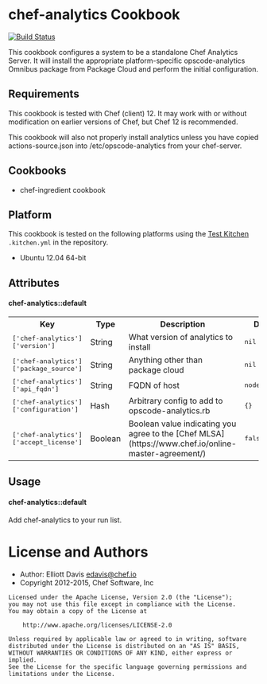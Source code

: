 chef-analytics Cookbook
=======================

[![Build Status](https://travis-ci.org/chef-cookbooks/chef-analytics.svg?branch=master)](https://travis-ci.org/chef-cookbooks/chef-analytics)

This cookbook configures a system to be a standalone Chef Analytics Server. It
will install the appropriate platform-specific opscode-analytics Omnibus
package from Package Cloud and perform the initial configuration.


Requirements
------------
This cookbook is tested with  Chef (client) 12. It may work with or
without modification on earlier versions of Chef, but Chef 12 is
recommended.

This cookbook will also not properly install analytics unless you have copied
actions-source.json into /etc/opscode-analytics from your chef-server.

## Cookbooks

* chef-ingredient cookbook

## Platform

This cookbook is tested on the following platforms using the
[Test Kitchen](http://kitchen.ci) `.kitchen.yml` in the repository.

- Ubuntu 12.04 64-bit

Attributes
----------

#### chef-analytics::default
<table>
  <tr>
    <th>Key</th>
    <th>Type</th>
    <th>Description</th>
    <th>Default</th>
  </tr>
  <tr>
    <td><tt>['chef-analytics']['version']</tt></td>
    <td>String</td>
    <td>What version of analytics to install</td>
    <td><tt>nil</tt></td>
  </tr>
  <tr>
    <td><tt>['chef-analytics']['package_source']</tt></td>
    <td>String</td>
    <td>Anything other than package cloud</td>
    <td><tt>nil</tt></td>
  </tr>
  <tr>
    <td><tt>['chef-analytics']['api_fqdn']</tt></td>
    <td>String</td>
    <td>FQDN of host</td>
    <td><tt>node['fqdn']</tt></td>
  </tr>
  <tr>
    <td><tt>['chef-analytics']['configuration']</tt></td>
    <td>Hash</td>
    <td>Arbitrary config to add to opscode-analytics.rb</td>
    <td><tt>{}</tt></td>
  </tr>
  <tr>
    <td><tt>['chef-analytics']['accept_license']</tt></td>
    <td>Boolean</td>
    <td>Boolean value indicating you agree to the [Chef MLSA](https://www.chef.io/online-master-agreement/)</td>
    <td><tt>false</tt></td>
  </tr>
</table>

Usage
-----
#### chef-analytics::default

Add chef-analytics to your run list.


# License and Authors

* Author: Elliott Davis <edavis@chef.io>
* Copyright 2012-2015, Chef Software, Inc

```text
Licensed under the Apache License, Version 2.0 (the "License");
you may not use this file except in compliance with the License.
You may obtain a copy of the License at

    http://www.apache.org/licenses/LICENSE-2.0

Unless required by applicable law or agreed to in writing, software
distributed under the License is distributed on an "AS IS" BASIS,
WITHOUT WARRANTIES OR CONDITIONS OF ANY KIND, either express or implied.
See the License for the specific language governing permissions and
limitations under the License.
```
